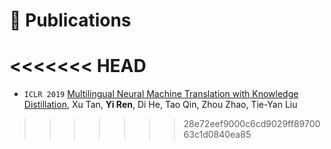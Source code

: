 
# 📝 Publications 
<<<<<<< HEAD
=======




- ``ICLR 2019`` [Multilingual Neural Machine Translation with Knowledge Distillation](https://openreview.net/forum?id=S1gUsoR9YX), Xu Tan, **Yi Ren**, Di He, Tao Qin, Zhou Zhao, Tie-Yan Liu
>>>>>>> 28e72eef9000c6cd9029ff8970063c1d0840ea85
